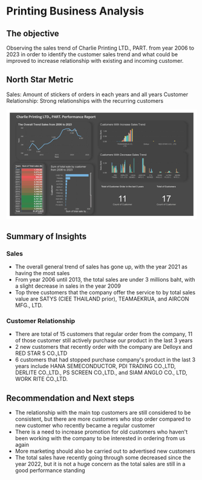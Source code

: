 # Printing Business Analysis



## The objective
Observing the sales trend of Charlie Printing LTD., PART. from year 2006 to 2023 in order to identify the customer sales trend 
and what could be improved to increase relationship with existing and incoming customer.

## North Star Metric
Sales: Amount of stickers of orders in each years and all years 
Customer Relationship: Strong relationships with the recurring customers

![Charlie_printing_Analysis_newdashboard](Charlie_printing_Analysis_newdashboard.jpg)

## Summary of Insights 
### Sales
* The overall general trend of sales has gone up, with the year 2021 as having the most sales
* From year 2006 until 2013, the total sales are under 3 millions baht, with a slight decrease in sales in the year 2009
* Top three customers that the company offer the service to by total sales value are SATYS (CIEE THAILAND prior), TEAMAEKRUA, and AIRCON MFG., LTD.
  
### Customer Relationship
* There are total of 15 customers that regular order from the company, 11 of those customer still actively purchase our product in the last 3 years
* 2 new customers that recently order with the company are Delloyx and RED STAR 5 CO.,LTD
* 6 customers that had stopped purchase company's product in the last 3 years include HANA SEMECONDUCTOR, PDI TRADING CO.,LTD, DERLITE CO.,LTD., PS SCREEN CO.,LTD., and SIAM ANGLO CO., LTD, WORK RITE CO.,LTD.


## Recommendation and Next steps
* The relationship with the main top customers are still considered to be consistent, but there are more customers who stop order compared to new customer who recently became 
a regular customer
* There is a need to increase promotion for old customers who haven't been working with the company to be interested in ordering from us again
* More marketing should also be carried out to advertised new customers 
* The total sales have recently going through some decreased since the year 2022, but it is not a huge concern as the total sales are still in a good performance standing 

